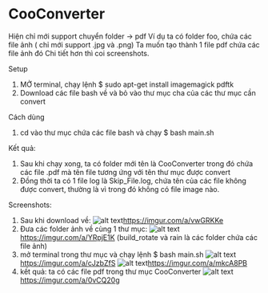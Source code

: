 # CooConverter

Hiện chỉ mới support chuyển folder -> pdf
Ví dụ ta có folder foo, chứa các file ảnh ( chỉ mới support .jpg và .png)
Ta muốn tạo thành 1 file pdf chứa các file ảnh đó
Chi tiết hơn thì coi screenshots.

Setup
1. MỞ terminal, chạy lệnh $ sudo apt-get install imagemagick pdftk
2. Download các file bash về và bỏ vào thư mục cha của các thư mục cần convert

Cách dùng
1. cd vào thư mục chứa các file bash và chạy $ bash main.sh

Kết quả:
1. Sau khi chạy xong, ta có folder mới tên là CooConverter trong đó chứa các file .pdf mà tên file tương ứng với tên thư mục được convert
2. Đồng thời ta có 1 file log là Skip_File.log, chứa tên của các file không được convert, thường là vì trong đó không có file image nào. 

Screenshots:
1. Sau khi download về:
  ![ alt text ]()https://imgur.com/a/vwGRKKe
2. Đưa các folder ảnh về cùng 1 thư mục:
  ![ alt text ]()https://imgur.com/a/YRpjE1K
  (build_rotate và rain là các folder chứa các file ảnh)
3. mở terminal trong thư mục và chạy lệnh $ bash main.sh
  ![ alt text ]()https://imgur.com/a/cJzbZfS
  ![ alt text ]()https://imgur.com/a/mkcA8PB
4. kết quả: ta có các file pdf trong thư mục CooConverter
  ![ alt text ]()https://imgur.com/a/0vCQ20g
